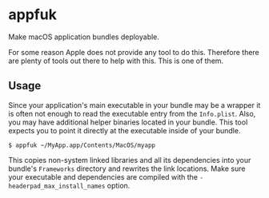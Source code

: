 # appfuk

Make macOS application bundles deployable.

For some reason Apple does not provide any tool to do this. Therefore there are plenty of tools out there to help with this. This is one of them.

## Usage
Since your application's main executable in your bundle may be a wrapper it is often not enough to read the executable entry from the `Info.plist`. Also, you may have additional helper binaries located in your bundle. This tool expects you to point it directly at the executable inside of your bundle.

```shell
$ appfuk ~/MyApp.app/Contents/MacOS/myapp
```

This copies non-system linked libraries and all its dependencies into your bundle's `Frameworks` directory and rewrites the link locations. Make sure your executable and dependencies are compiled with the `-headerpad_max_install_names` option.
